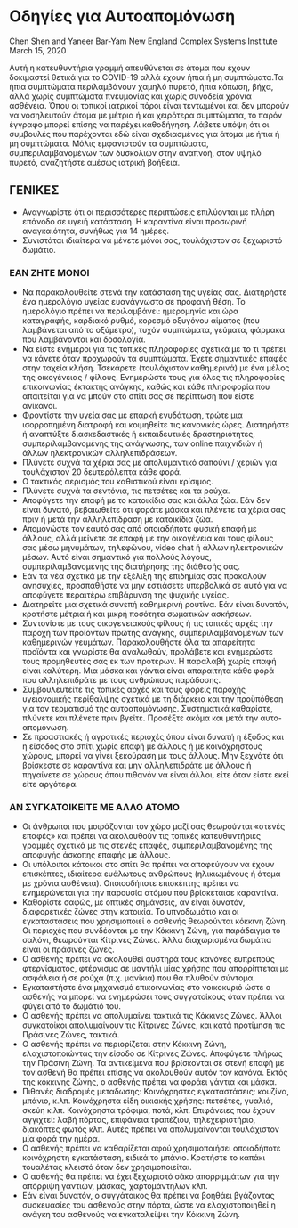 # Οδηγίες για Αυτοαπομόνωση
Chen Shen and Yaneer Bar-Yam New England Complex Systems Institute March 15, 2020

Αυτή η κατευθυντήρια γραμμή απευθύνεται σε άτομα που έχουν δοκιμαστεί θετικά για το COVID-19 αλλά έχουν ήπια ή μη συμπτώματα.Τα 
ήπια συμπτώματα περιλαμβάνουν χαμηλό πυρετό, ήπια κόπωση, βήχα, αλλά χωρίς συμπτώματα πνευμονίας και χωρίς συνοδεία χρόνια 
ασθένεια. Όπου οι τοπικοί ιατρικοί πόροι είναι τεντωμένοι και δεν μπορούν να νοσηλευτούν άτομα με μέτρια ή και χειρότερα 
συμπτώματα, το παρόν έγγραφο μπορεί επίσης να παρέχει καθοδήγηση. Λάβετε υπόψη ότι οι συμβουλές που παρέχονται εδώ είναι 
σχεδιασμένες για άτομα με ήπια ή μη συμπτώματα. Μόλις εμφανιστούν τα συμπτώματα, συμπεριλαμβανομένων των δυσκολιών στην αναπνοή, 
στον υψηλό πυρετό, αναζητήστε αμέσως ιατρική βοήθεια. 

## ΓΕΝΙΚΕΣ 
* Αναγνωρίστε ότι οι περισσότερες περιπτώσεις επιλύονται με πλήρη επάνοδο σε υγειή κατάσταση. Η καραντίνα είναι προσωρινή 
αναγκαιότητα, συνήθως για 14 ημέρες. 
* Συνιστάται ιδιαίτερα να μένετε μόνοι σας, τουλάχιστον σε ξεχωριστό δωμάτιο. 
### ΕΑΝ ΖΗTE ΜΟΝΟΙ 
* Να παρακολουθείτε στενά την κατάσταση της υγείας σας. Διατηρήστε ένα ημερολόγιο υγείας ευανάγνωστο σε προφανή θέση.
Το ημερολόγιο πρέπει να περιλαμβάνει: ημερομηνία και ώρα καταγραφής, καρδιακό ρυθμό, κορεσμό οξυγόνου αίματος 
(που λαμβάνεται από το οξύμετρο), τυχόν συμπτώματα, γεύματα, φάρμακα που λαμβάνονται και δοσολογία. 
* Να είστε ενήμεροι για τις τοπικές πληροφορίες σχετικά με το τι πρέπει να κάνετε όταν προχωρούν τα συμπτώματα. 
Έχετε σημαντικές επαφές στην ταχεία κλήση. Τσεκάρετε (τουλάχιστον καθημερινά) με ένα μέλος της οικογένειας / φίλους. 
Ενημερώστε τους για όλες τις πληροφορίες επικοινωνίας έκτακτης ανάγκης, καθώς και κάθε πληροφορία που απαιτείται για να μπούν 
στο σπίτι σας σε περίπτωση που είστε ανίκανοι. 
* Φροντίστε την υγεία σας με επαρκή ενυδάτωση, τρώτε μια ισορροπημένη διατροφή και κοιμηθείτε τις κανονικές ώρες. 
Διατηρήστε ή αναπτύξτε διασκεδαστικές ή εκπαιδευτικές δραστηριότητες, συμπεριλαμβανομένης της ανάγνωσης, των online παιχνιδιών ή άλλων ηλεκτρονικών αλληλεπιδράσεων. 
* Πλύνετε συχνά τα χέρια σας με απολυμαντικό σαπούνι / χεριών για τουλάχιστον 20 δευτερόλεπτα κάθε φορά. 
* Ο τακτικός αερισμός του καθιστικού είναι κρίσιμος. 
* Πλύνετε συχνά τα σεντόνια, τις πετσέτες και τα ρούχα. 
* Αποφύγετε την επαφή με το κατοικίδιο σας και άλλα ζώα. Εάν δεν είναι δυνατό, βεβαιωθείτε ότι φοράτε μάσκα και 
πλένετε τα χέρια σας πριν ή μετά την αλληλεπίδραση με κατοικίδια ζώα. 
* Απομονώστε τον εαυτό σας από οποιαδήποτε φυσική επαφή με άλλους, αλλά μείνετε σε επαφή με την οικογένεια και τους φίλους σας 
μέσω μηνυμάτων, τηλεφώνου, video chat ή άλλων ηλεκτρονικών μέσων. Αυτό είναι σημαντικό για πολλούς λόγους, 
συμπεριλαμβανομένης της διατήρησης της διάθεσής σας. 
* Εάν τα νέα σχετικά με την εξέλιξη της επιδημίας σας προκαλούν ανησυχίες, προσπαθήστε να μην εστιάσετε υπερβολικά σε αυτό 
για να αποφύγετε περαιτέρω επιβάρυνση της ψυχικής υγείας. 
* Διατηρείτε μια σχετικά συνεπή καθημερινή ρουτίνα. Εάν είναι δυνατόν, κρατήστε μέτρια ή και μικρή ποσότητα σωματικών ασκήσεων. 
* Συντονίστε με τους οικογενειακούς φίλους ή τις τοπικές αρχές την παροχή των προϊόντων πρώτης ανάγκης, 
συμπεριλαμβανομένων των καθημερινών γευμάτων. Παρακολουθήστε όλα τα απαρείτητα προϊόντα και γνωρίστε θα αναλωθούν, προλάβετε 
και ενημερώστε τους προμηθευτές σας εκ των προτέρων. Η παραλαβή χωρίς επαφή είναι καλύτερη. Μια μάσκα 
και γάντια είναι απαραίτητα κάθε φορά που αλληλεπιδράτε με τους ανθρώπους παράδοσης. 
* Συμβουλευτείτε τις τοπικές αρχές και τους φορείς παροχής υγειονομικής περίθαλψης σχετικά με τη διάρκεια και την προϋπόθεση 
για τον τερματισμό της αυτοαπομόνωσης. Συστηματικά καθαρίστε, πλύνετε και πλένετε πριν βγείτε. Προσέξτε ακόμα και μετά 
την αυτο-απομόνωση. 
* Σε προαστιακές ή αγροτικές περιοχές όπου είναι δυνατή η έξοδος και η είσοδος στο σπίτι χωρίς επαφή με άλλους ή με 
κοινόχρηστους χώρους, μπορεί να γίνει ξεκούραση με τους άλλους. Μην ξεχνάτε ότι βρίσκεστε σε καραντίνα και μην αλληλεπιδράτε 
με άλλους ή πηγαίνετε σε χώρους όπου πιθανόν να είναι άλλοι, είτε όταν είστε εκεί είτε αργότερα. 


### ΑΝ ΣΥΓΚΑΤΟΙΚΕΙΤΕ ΜΕ ΑΛΛΟ ΑΤΟΜΟ 

* Οι άνθρωποι που μοιράζονται τον χώρο μαζί σας θεωρούνται «στενές επαφές» και πρέπει να ακολουθούν τις τοπικές κατευθυντήριες 
γραμμές σχετικά με τις στενές επαφές, συμπεριλαμβανομένης της αποφυγής άσκοπης επαφής με άλλους. 
* Οι υπόλοιποι κάτοικοι στο σπίτι θα πρέπει να αποφεύγουν να έχουν επισκέπτες, ιδιαίτερα ευάλωτους ανθρώπους 
(ηλικιωμένους ή άτομα με χρόνια ασθένεια). Οποιοσδήποτε επισκέπτης πρέπει να ενημερώνεται για την παρουσία ατόμου που 
βρίσκεταισε καραντίνα. 
* Καθορίστε σαφώς, με οπτικές σημάνσεις, αν είναι δυνατόν, διαφορετικές ζώνες στην κατοικία. Το υπνοδωμάτιο και οι εγκαταστάσεις
που χρησιμοποιεί ο ασθενής θεωρούνται κόκκινη ζώνη. Οι περιοχές που συνδέονται με την Κόκκινη Ζώνη, για παράδειγμα το σαλόνι, 
θεωρούνται Κίτρινες Ζώνες. Άλλα διαχωρισμένα δωμάτια είναι οι πράσινες ζώνες. 
* Ο ασθενής πρέπει να ακολουθεί αυστηρά τους κανόνες ευπρεπούς
φτερνίσματος, φτέρνισμα σε μαντήλι μίας χρήσης που απορρίπτεται με ασφάλεια ή σε ρούχα (π.χ. μανίκια) που θα πλυθούν σύντομα. 
* Εγκαταστήστε ένα μηχανισμό επικοινωνίας στο νοικοκυριό ώστε ο ασθενής να μπορεί να ενημερώσει τους συγγατοίκους όταν πρέπει 
να φύγει από το δωμάτιό του. 
* Ο ασθενής πρέπει να απολυμαίνει τακτικά τις Κόκκινες Ζώνες. Άλλοι συγκατοίκοι απολυμαίνουν τις
Κίτρινες Ζώνες, και κατά προτίμηση τις Πράσινες Ζώνες, τακτικά. 
* Ο ασθενής πρέπει να περιορίζεται στην Κόκκινη Ζώνη, 
ελαχιστοποιώντας την είσοδο σε Κίτρινες Ζώνες. Αποφύγετε πλήρως την Πράσινη Ζώνη. 
Τα αντικείμενα που βρίσκονται σε στενή επαφή με τον ασθενή θα πρέπει επίσης να ακολουθούν αυτόν τον κανόνα. 
Εκτός της κόκκινης ζώνης, ο ασθενής πρέπει να φοράει γάντια και μάσκα. 
* Πιθανές διαδρομές μεταδωσης: Κοινόχρηστες εγκαταστάσεις: κουζίνα, μπάνιο, κ.λπ. Κοινόχρηστα είδη οικιακής χρήσης: πετσέτες,
γυαλιά, σκεύη κ.λπ. Κοινόχρηστα τρόφιμα, ποτά, κλπ. Επιφάνειες που έχουν αγγιχτεί: λαβή πόρτας, επιφάνεια τραπέζιου, 
τηλεχειριστήριο, διακόπτες φωτός κλπ. Αυτές πρέπει να απολυμαίνονται τουλάχιστον μία φορά την ημέρα. 
* Ο ασθενής πρέπει να καθαρίζεται αφού χρησιμοποιήσει οποιαδήποτε κοινόχρηστη εγκατάσταση, ειδικά το μπάνιο. 
Κρατήστε το καπάκι τουαλέτας κλειστό όταν δεν χρησιμοποιείται. 
* Ο ασθενής θα πρέπει να έχει ξεχωριστό σάκο απορριμμάτων για την απόρριψη γαντιών, μάσκας, χαρτομάντηλων κλπ. 
* Εάν είναι δυνατόν, ο συγγάτοικος θα πρέπει να βοηθάει βγάζοντας 
συσκευασίες του ασθενούς στην πόρτα, ώστε να ελαχιστοποιηθεί η ανάγκη του ασθενούς να εγκαταλείψει την Κόκκινη Ζώνη.
